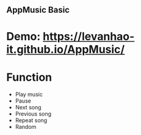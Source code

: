 ## AppMusic Basic

# Demo: https://levanhao-it.github.io/AppMusic/

# Function
- Play music
- Pause
- Next song
- Previous song
- Repeat song
- Random

